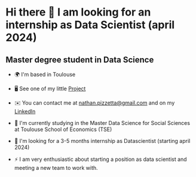 <!--
**nate-pizz/nate-pizz** is a ✨ _special_ ✨ repository because its `README.md` (this file) appears on your GitHub profile.

Here are some ideas to get you started:

- 🔭 I’m currently working on ...
- 🌱 I’m currently learning ...
- 👯 I’m looking to collaborate on ...
- 🤔 I’m looking for help with ...
- 💬 Ask me about ...
- 📫 How to reach me: ...
- 😄 Pronouns: ...
- ⚡ Fun fact: ...
-->

Hi there 👋 I am looking for an internship as Data Scientist (april 2024)
=====================
Master degree student in Data Science
--------------  

* 🌍  I'm based in Toulouse
  
* 🖥️  See one of my little [Project](http://nate-pizz.github.io/r-project/)

* ✉️  You can contact me at [nathan.pizzetta@gmail.com](mailto:nathan.pizzetta@gmail.com)
      and on my [LinkedIn](https://www.linkedin.com/in/n-pizzetta)
  
* 🧠  I'm currently studying in the Master Data Science for Social Sciences at Toulouse School of Economics (TSE)

* 🤝  I'm looking for a 3-5 months internship as Datascientist (starting april 2024)

* ⚡  I am very enthusiastic about starting a position as data scientist and meeting a new team to work with.
